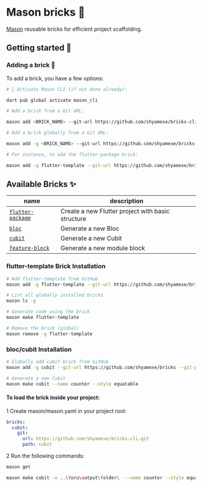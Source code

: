 # Mason bricks 🧱

[Mason](https://pub.dev/packages/mason_cli) reusable bricks for efficient project scaffolding.

## Getting started 🚀

### Adding a brick 🧱️

To add a brick, you have a few options:

```sh
# 🎯 Activate Mason CLI (if not done already):

dart pub global activate mason_cli
```
```sh
# Add a brick from a Git URL:

mason add <BRICK_NAME> --git-url https://github.com/shyamexe/bricks-cli --git-path path/to/<BRICK_NAME>
```
```sh
# Add a brick globally from a Git URL:

mason add -g <BRICK_NAME> --git-url https://github.com/shyamexe/bricks-cli --git-path path/to/<BRICK_NAME>
```
```sh
# For instance, to add the flutter-package brick:

mason add -g flutter-template --git-url https://github.com/shyamexe/bricks --git-path flutter-template
```

## Available Bricks ✨

| name                                       | description                                                                 |
| ------------------------------------------ | --------------------------------------------------------------------------- |
| [`flutter-package`](https://github.com/shyamexe/bricks-cli/tree/main/flutter-template) | Create a new Flutter project with basic structure|
| [`bloc`](https://github.com/shyamexe/bricks-cli/tree/main/bloc) | Generate a new Bloc|
| [`cubit`](https://github.com/shyamexe/bricks-cli/tree/main/cubit) | Generate a new Cubit|
| [`feature-block`](https://github.com/shyamexe/bricks-cli/tree/main/feature-block) | Generate a new module block|


### flutter-template  Brick Installation 

```sh
# Add flutter-template from GitHub
mason add -g flutter-template --git-url https://github.com/shyamexe/bricks --git-path flutter-template

# List all globally installed bricks
mason ls -g

# Generate code using the brick
mason make flutter-template

# Remove the brick (global)
mason remove -g flutter-template

```

### bloc/cubit Installation 

```sh
# Globally add cubit brick from GitHub
mason add -g cubit --git-url https://github.com/shyamexe/bricks --git-path cubit

# Generate a new Cubit
mason make cubit --name counter --style equatable

```
#### To load the brick inside your project:

1 Create mason/mason.yaml in your project root:

```yaml
bricks:
  cubit:
    git:
      url: https://github.com/shyamexe/bricks-cli.git
      path: cubit

```

2 Run the following commands:

```sh
mason get

mason make cubit -o ..\Yoru\output\folder\  --name counter --style equatable
```
